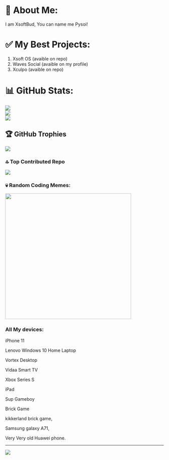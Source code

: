 # 🔲 About Me:
I am XsoftBud, You can name me Pysoi!

# ✅ My Best Projects:
1. Xsoft OS (avaible on repo)
2. Waves Social (avaible on my profile)
3. Xculpo (avaible on repo)

# 📊 GitHub Stats:
![](https://github-readme-stats.vercel.app/api?username=XsoftBud&theme=dark&hide_border=false&include_all_commits=false&count_private=false)<br/>
![](https://github-readme-streak-stats.herokuapp.com/?user=XsoftBud&theme=dark&hide_border=false)<br/>
![](https://github-readme-stats.vercel.app/api/top-langs/?username=XsoftBud&theme=dark&hide_border=false&include_all_commits=false&count_private=false&layout=compact)

## 🏆 GitHub Trophies
![](https://github-profile-trophy.vercel.app/?username=XsoftBud&theme=radical&no-frame=false&no-bg=true&margin-w=4)


### 🔝 Top Contributed Repo
![](https://github-contributor-stats.vercel.app/api?username=XsoftBud&limit=5&theme=dracula&combine_all_yearly_contributions=true)

### 💀 Random Coding Memes:
<img src='https://randommeme-five.vercel.app/' style="height: 400px;"/>

### All My devices:
iPhone 11




Lenovo Windows 10 Home Laptop



Vortex Desktop



Vidaa Smart TV



Xbox Series S



iPad



Sup Gameboy



Brick Game




kikkerland brick game,



Samsung galaxy A71,



Very Very old Huawei phone.





---
[![](https://visitcount.itsvg.in/api?id=XsoftBud&icon=0&color=6)](https://visitcount.itsvg.in)

<!-- Proudly created with GPRM ( https://gprm.itsvg.in ) -->



